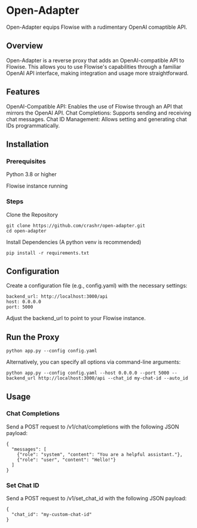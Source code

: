 # Open-Adapter

Open-Adapter equips Flowise with a rudimentary OpenAI comaptible API.


## Overview
Open-Adapter is a reverse proxy that adds an OpenAI-compatible API to Flowise. This allows you to use Flowise's capabilities through a familiar OpenAI API interface, making integration and usage more straightforward.


## Features
OpenAI-Compatible API: Enables the use of Flowise through an API that mirrors the OpenAI API.
Chat Completions: Supports sending and receiving chat messages.
Chat ID Management: Allows setting and generating chat IDs programmatically.


## Installation
### Prerequisites
Python 3.8 or higher

Flowise instance running

### Steps
Clone the Repository

```
git clone https://github.com/crashr/open-adapter.git
cd open-adapter
```
Install Dependencies (A python venv is recommended)
```
pip install -r requirements.txt
```

## Configuration

Create a configuration file (e.g., config.yaml) with the necessary settings:
```
backend_url: http://localhost:3000/api 
host: 0.0.0.0
port: 5000
```

Adjust the backend_url to point to your Flowise instance.


## Run the Proxy
```
python app.py --config config.yaml
```
Alternatively, you can specify all options via command-line arguments:
```
python app.py --config config.yaml --host 0.0.0.0 --port 5000 --backend_url http://localhost:3000/api --chat_id my-chat-id --auto_id
```


## Usage

### Chat Completions
Send a POST request to /v1/chat/completions with the following JSON payload:
```
{
  "messages": [
    {"role": "system", "content": "You are a helpful assistant."},
    {"role": "user", "content": "Hello!"}
  ]
}
```
### Set Chat ID
Send a POST request to /v1/set_chat_id with the following JSON payload:
```
{
  "chat_id": "my-custom-chat-id"
}
```
